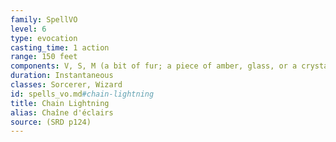 ```yaml
---
family: SpellVO
level: 6
type: evocation
casting_time: 1 action
range: 150 feet
components: V, S, M (a bit of fur; a piece of amber, glass, or a crystal rod; and three silver pins)
duration: Instantaneous
classes: Sorcerer, Wizard
id: spells_vo.md#chain-lightning
title: Chain Lightning
alias: Chaîne d'éclairs
source: (SRD p124)
---
```


